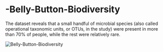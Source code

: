 # -Belly-Button-Biodiversity
The dataset reveals that a small handful of microbial species (also called operational taxonomic units, or OTUs, in the study) were present in more than 70% of people, while the rest were relatively rare.


![Belly-Button-Biodiversity](https://user-images.githubusercontent.com/24644072/217719012-92c26a96-75c7-4e79-9254-665c14d061b8.PNG)
